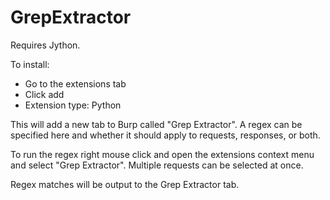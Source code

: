 # GrepExtractor
Requires Jython.

To install:
* Go to the extensions tab
* Click add
* Extension type: Python

This will add a new tab to Burp called "Grep Extractor". A regex can be specified here and whether it should apply to requests, responses, or both.

To run the regex right mouse click and open the extensions context menu and select "Grep Extractor". Multiple requests can be selected at once.

Regex matches will be output to the Grep Extractor tab.
